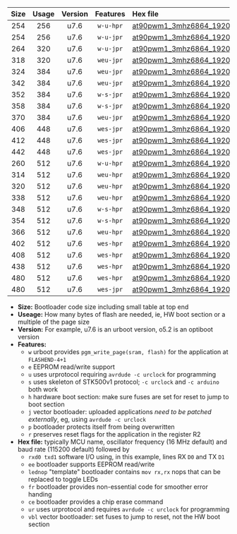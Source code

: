 |Size|Usage|Version|Features|Hex file|
|:-:|:-:|:-:|:-:|:--|
|254|256|u7.6|`w-u-hpr`|[at90pwm1_3mhz6864_19200bps_rxb0_txb1_ur.hex](https://raw.githubusercontent.com/stefanrueger/urboot/main//at90pwm1_3mhz6864_19200bps_rxb0_txb1_ur.hex)|
|254|256|u7.6|`w-u-jpr`|[at90pwm1_3mhz6864_19200bps_rxb0_txb1_ur_vbl.hex](https://raw.githubusercontent.com/stefanrueger/urboot/main//at90pwm1_3mhz6864_19200bps_rxb0_txb1_ur_vbl.hex)|
|264|320|u7.6|`w-u-jpr`|[at90pwm1_3mhz6864_19200bps_rxb0_txb1_lednop_ur_vbl.hex](https://raw.githubusercontent.com/stefanrueger/urboot/main//at90pwm1_3mhz6864_19200bps_rxb0_txb1_lednop_ur_vbl.hex)|
|318|320|u7.6|`weu-jpr`|[at90pwm1_3mhz6864_19200bps_rxb0_txb1_ee_ur_vbl.hex](https://raw.githubusercontent.com/stefanrueger/urboot/main//at90pwm1_3mhz6864_19200bps_rxb0_txb1_ee_ur_vbl.hex)|
|324|384|u7.6|`weu-jpr`|[at90pwm1_3mhz6864_19200bps_rxb0_txb1_ee_lednop_ur_vbl.hex](https://raw.githubusercontent.com/stefanrueger/urboot/main//at90pwm1_3mhz6864_19200bps_rxb0_txb1_ee_lednop_ur_vbl.hex)|
|342|384|u7.6|`weu-jpr`|[at90pwm1_3mhz6864_19200bps_rxb0_txb1_ee_lednop_fr_ur_vbl.hex](https://raw.githubusercontent.com/stefanrueger/urboot/main//at90pwm1_3mhz6864_19200bps_rxb0_txb1_ee_lednop_fr_ur_vbl.hex)|
|352|384|u7.6|`w-s-jpr`|[at90pwm1_3mhz6864_19200bps_rxb0_txb1_vbl.hex](https://raw.githubusercontent.com/stefanrueger/urboot/main//at90pwm1_3mhz6864_19200bps_rxb0_txb1_vbl.hex)|
|358|384|u7.6|`w-s-jpr`|[at90pwm1_3mhz6864_19200bps_rxb0_txb1_lednop_vbl.hex](https://raw.githubusercontent.com/stefanrueger/urboot/main//at90pwm1_3mhz6864_19200bps_rxb0_txb1_lednop_vbl.hex)|
|370|384|u7.6|`weu-jpr`|[at90pwm1_3mhz6864_19200bps_rxb0_txb1_ee_lednop_fr_ce_ur_vbl.hex](https://raw.githubusercontent.com/stefanrueger/urboot/main//at90pwm1_3mhz6864_19200bps_rxb0_txb1_ee_lednop_fr_ce_ur_vbl.hex)|
|406|448|u7.6|`wes-jpr`|[at90pwm1_3mhz6864_19200bps_rxb0_txb1_ee_vbl.hex](https://raw.githubusercontent.com/stefanrueger/urboot/main//at90pwm1_3mhz6864_19200bps_rxb0_txb1_ee_vbl.hex)|
|412|448|u7.6|`wes-jpr`|[at90pwm1_3mhz6864_19200bps_rxb0_txb1_ee_lednop_vbl.hex](https://raw.githubusercontent.com/stefanrueger/urboot/main//at90pwm1_3mhz6864_19200bps_rxb0_txb1_ee_lednop_vbl.hex)|
|442|448|u7.6|`wes-jpr`|[at90pwm1_3mhz6864_19200bps_rxb0_txb1_ee_lednop_fr_vbl.hex](https://raw.githubusercontent.com/stefanrueger/urboot/main//at90pwm1_3mhz6864_19200bps_rxb0_txb1_ee_lednop_fr_vbl.hex)|
|260|512|u7.6|`w-u-hpr`|[at90pwm1_3mhz6864_19200bps_rxb0_txb1_lednop_ur.hex](https://raw.githubusercontent.com/stefanrueger/urboot/main//at90pwm1_3mhz6864_19200bps_rxb0_txb1_lednop_ur.hex)|
|314|512|u7.6|`weu-hpr`|[at90pwm1_3mhz6864_19200bps_rxb0_txb1_ee_ur.hex](https://raw.githubusercontent.com/stefanrueger/urboot/main//at90pwm1_3mhz6864_19200bps_rxb0_txb1_ee_ur.hex)|
|320|512|u7.6|`weu-hpr`|[at90pwm1_3mhz6864_19200bps_rxb0_txb1_ee_lednop_ur.hex](https://raw.githubusercontent.com/stefanrueger/urboot/main//at90pwm1_3mhz6864_19200bps_rxb0_txb1_ee_lednop_ur.hex)|
|338|512|u7.6|`weu-hpr`|[at90pwm1_3mhz6864_19200bps_rxb0_txb1_ee_lednop_fr_ur.hex](https://raw.githubusercontent.com/stefanrueger/urboot/main//at90pwm1_3mhz6864_19200bps_rxb0_txb1_ee_lednop_fr_ur.hex)|
|348|512|u7.6|`w-s-hpr`|[at90pwm1_3mhz6864_19200bps_rxb0_txb1.hex](https://raw.githubusercontent.com/stefanrueger/urboot/main//at90pwm1_3mhz6864_19200bps_rxb0_txb1.hex)|
|354|512|u7.6|`w-s-hpr`|[at90pwm1_3mhz6864_19200bps_rxb0_txb1_lednop.hex](https://raw.githubusercontent.com/stefanrueger/urboot/main//at90pwm1_3mhz6864_19200bps_rxb0_txb1_lednop.hex)|
|366|512|u7.6|`weu-hpr`|[at90pwm1_3mhz6864_19200bps_rxb0_txb1_ee_lednop_fr_ce_ur.hex](https://raw.githubusercontent.com/stefanrueger/urboot/main//at90pwm1_3mhz6864_19200bps_rxb0_txb1_ee_lednop_fr_ce_ur.hex)|
|402|512|u7.6|`wes-hpr`|[at90pwm1_3mhz6864_19200bps_rxb0_txb1_ee.hex](https://raw.githubusercontent.com/stefanrueger/urboot/main//at90pwm1_3mhz6864_19200bps_rxb0_txb1_ee.hex)|
|408|512|u7.6|`wes-hpr`|[at90pwm1_3mhz6864_19200bps_rxb0_txb1_ee_lednop.hex](https://raw.githubusercontent.com/stefanrueger/urboot/main//at90pwm1_3mhz6864_19200bps_rxb0_txb1_ee_lednop.hex)|
|438|512|u7.6|`wes-hpr`|[at90pwm1_3mhz6864_19200bps_rxb0_txb1_ee_lednop_fr.hex](https://raw.githubusercontent.com/stefanrueger/urboot/main//at90pwm1_3mhz6864_19200bps_rxb0_txb1_ee_lednop_fr.hex)|
|480|512|u7.6|`wes-hpr`|[at90pwm1_3mhz6864_19200bps_rxb0_txb1_ee_lednop_fr_ce.hex](https://raw.githubusercontent.com/stefanrueger/urboot/main//at90pwm1_3mhz6864_19200bps_rxb0_txb1_ee_lednop_fr_ce.hex)|
|480|512|u7.6|`wes-jpr`|[at90pwm1_3mhz6864_19200bps_rxb0_txb1_ee_lednop_fr_ce_vbl.hex](https://raw.githubusercontent.com/stefanrueger/urboot/main//at90pwm1_3mhz6864_19200bps_rxb0_txb1_ee_lednop_fr_ce_vbl.hex)|

- **Size:** Bootloader code size including small table at top end
- **Useage:** How many bytes of flash are needed, ie, HW boot section or a multiple of the page size
- **Version:** For example, u7.6 is an urboot version, o5.2 is an optiboot version
- **Features:**
  + `w` urboot provides `pgm_write_page(sram, flash)` for the application at `FLASHEND-4+1`
  + `e` EEPROM read/write support
  + `u` uses urprotocol requiring `avrdude -c urclock` for programming
  + `s` uses skeleton of STK500v1 protocol; `-c urclock` and `-c arduino` both work
  + `h` hardware boot section: make sure fuses are set for reset to jump to boot section
  + `j` vector bootloader: uploaded applications *need to be patched externally*, eg, using `avrdude -c urclock`
  + `p` bootloader protects itself from being overwritten
  + `r` preserves reset flags for the application in the register R2
- **Hex file:** typically MCU name, oscillator frequency (16 MHz default) and baud rate (115200 default) followed by
  + `rxd0 txd1` software I/O using, in this example, lines RX `D0` and TX `D1`
  + `ee` bootloader supports EEPROM read/write
  + `lednop` "template" bootloader contains `mov rx,rx` nops that can be replaced to toggle LEDs
  + `fr` bootloader provides non-essential code for smoother error handing
  + `ce` bootloader provides a chip erase command
  + `ur` uses urprotocol and requires `avrdude -c urclock` for programming
  + `vbl` vector bootloader: set fuses to jump to reset, not the HW boot section
